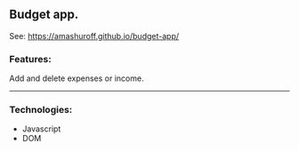 ## Budget app.

See: https://amashuroff.github.io/budget-app/

### Features:

Add and delete expenses or income. 
___

### Technologies:
* Javascript
* DOM
